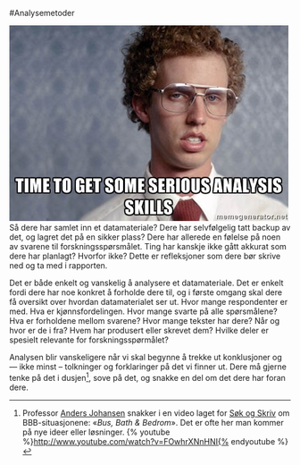 #Analysemetoder

<img class="right medium" src="../images/55621702.jpg" alt="Tid for analyse">Så dere har samlet inn et datamateriale? Dere har selvfølgelig tatt backup av det, og lagret det på en sikker plass? Dere har allerede en følelse på noen av svarene til forskningsspørsmålet. Ting har kanskje ikke gått akkurat som dere har planlagt? Hvorfor ikke? Dette er refleksjoner som dere bør skrive ned og ta med i rapporten.

Det er både enkelt og vanskelig å analysere et datamateriale. Det er enkelt fordi dere har noe konkret å forholde dere til, og i første omgang skal dere få oversikt over hvordan datamaterialet ser ut. Hvor mange respondenter er med. Hva er kjønnsfordelingen. Hvor mange svarte på alle spørsmålene? Hva er forholdene mellom svarene? Hvor mange tekster har dere? Når og hvor er de i fra? Hvem har produsert eller skrevet dem? Hvilke deler er spesielt relevante for forskningsspørmålet?

Analysen blir vanskeligere når vi skal begynne å trekke ut konklusjoner og — ikke minst – tolkninger og forklaringer på det vi finner ut. Dere må gjerne tenke på det i dusjen[^1], sove på det, og snakke en del om det dere har foran dere.

[^1]: Professor [Anders Johansen](http://www.uib.no/personer/Anders.Johansen) snakker i en video laget for [Søk og Skriv](http://sokogskriv.no) om BBB-situasjonene: «_Bus, Bath & Bedrom_». Det er ofte her man kommer på nye ideer eller løsninger.
{% youtube %}http://www.youtube.com/watch?v=FOwhrXNnHNI{% endyoutube %}
